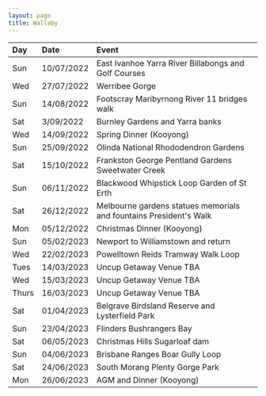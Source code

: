 ```yaml
---
layout: page
title: Wallaby
---
```


|Day| Date| Event|
|:----|:----|:----|
|Sun| 10/07/2022| East Ivanhoe Yarra River Billabongs and Golf Courses|
|Wed| 27/07/2022| Werribee Gorge|
|Sun| 14/08/2022| Footscray Maribyrnong River 11 bridges walk|
|Sat| 3/09/2022| Burnley Gardens and Yarra banks|
|Wed| 14/09/2022| Spring Dinner (Kooyong)|
|Sun| 25/09/2022| Olinda National Rhododendron Gardens|
|Sat| 15/10/2022| Frankston George Pentland Gardens Sweetwater Creek|
|Sun| 06/11/2022| Blackwood Whipstick Loop Garden of St Erth|
|Sat| 26/12/2022| Melbourne gardens statues memorials and fountains President's Walk|
|Mon| 05/12/2022| Christmas Dinner (Kooyong)|
|Sun| 05/02/2023| Newport to Williamstown and return|
|Wed| 22/02/2023| Powelltown Reids Tramway Walk Loop|
|Tues| 14/03/2023| Uncup Getaway Venue TBA|
|Wed| 15/03/2023| Uncup Getaway Venue TBA|
|Thurs| 16/03/2023| Uncup Getaway Venue TBA|
|Sat| 01/04/2023| Belgrave Birdsland Reserve and Lysterfield Park|
|Sun| 23/04/2023| Flinders Bushrangers Bay|
|Sat| 06/05/2023| Christmas Hills Sugarloaf dam|
|Sun| 04/06/2023| Brisbane Ranges Boar Gully Loop|
|Sat| 24/06/2023| South Morang Plenty Gorge Park|
|Mon| 26/06/2023| AGM and Dinner (Kooyong)|
